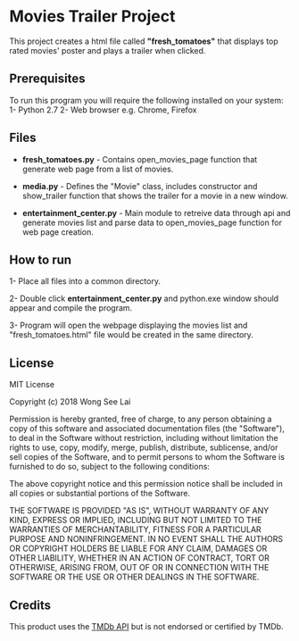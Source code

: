 # Movies Trailer Project
 
 This project creates a html file called **"fresh_tomatoes"** that displays top rated movies' poster and plays a trailer when clicked.

## Prerequisites

To run this program you will require the following installed on your system:
1- Python 2.7 
2- Web browser e.g. Chrome, Firefox	

## Files 

- **fresh_tomatoes.py** - Contains open_movies_page function that generate web page from a list of movies.

- **media.py** - Defines the "Movie" class, includes constructor and show_trailer function that shows the trailer for a movie in a new window.

- **entertainment_center.py** - Main module to retreive data through api and generate movies list and parse data to open_movies_page function for web page creation.

## How to run

1- Place all files into a common directory.

2- Double click **entertainment_center.py** and python.exe window should appear and compile the program.

3- Program will open the webpage displaying the movies list and "fresh_tomatoes.html" file would be created in the same directory.

## License

MIT License

Copyright (c) 2018 Wong See Lai

Permission is hereby granted, free of charge, to any person obtaining a copy
of this software and associated documentation files (the "Software"), to deal
in the Software without restriction, including without limitation the rights
to use, copy, modify, merge, publish, distribute, sublicense, and/or sell
copies of the Software, and to permit persons to whom the Software is
furnished to do so, subject to the following conditions:

The above copyright notice and this permission notice shall be included in all
copies or substantial portions of the Software.

THE SOFTWARE IS PROVIDED "AS IS", WITHOUT WARRANTY OF ANY KIND, EXPRESS OR
IMPLIED, INCLUDING BUT NOT LIMITED TO THE WARRANTIES OF MERCHANTABILITY,
FITNESS FOR A PARTICULAR PURPOSE AND NONINFRINGEMENT. IN NO EVENT SHALL THE
AUTHORS OR COPYRIGHT HOLDERS BE LIABLE FOR ANY CLAIM, DAMAGES OR OTHER
LIABILITY, WHETHER IN AN ACTION OF CONTRACT, TORT OR OTHERWISE, ARISING FROM,
OUT OF OR IN CONNECTION WITH THE SOFTWARE OR THE USE OR OTHER DEALINGS IN THE
SOFTWARE.

## Credits

This product uses the [TMDb API](https://www.themoviedb.org/) but is not endorsed or certified by TMDb.
